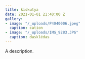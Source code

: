 ```yaml
---
title: kiskutya
date: 2021-01-01 21:40:00 Z
gallery:
- image: "/_uploads/P4040006.jpeg"
  caption: cation
- image: "/_uploads/IMG_9283.JPG"
  caption: dasklédas
---
```


A description.